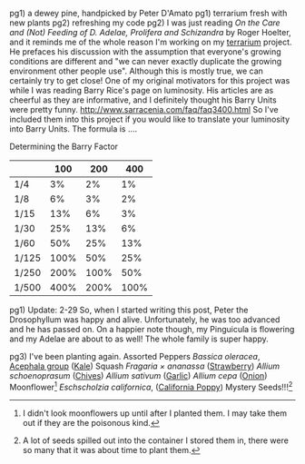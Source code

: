 pg1) a dewey pine, handpicked by Peter D'Amato
pg1) terrarium fresh with new plants
pg2) refreshing my code
pg2) I was just reading <i>On the Care and (Not) Feeding of D. Adelae, Prolifera and Schizandra</i> by Roger Hoelter, and it reminds me of the whole reason I'm working on my [terrarium]() project. He prefaces his discussion with the assumption that everyone's growing conditions are different and "we can never exactly duplicate the growing environment other people use". Although this is mostly true, we can certainly try to get close! One of my original motivators for this project was while I was reading Barry Rice's page on luminosity. His articles are as cheerful as they are informative, and I definitely thought his Barry Units were pretty funny. http://www.sarracenia.com/faq/faq3400.html So I've included them into this project if you would like to translate your luminosity into Barry Units. The formula is ....

Determining the Barry Factor

|      | 100  | 200  | 400  |
|------|------|------|------|
|1/4   | 3%   | 2%   | 1%   |
|1/8   | 6%   | 3%   | 2%   |
|1/15  | 13%  | 6%   | 3%   |
|1/30  | 25%  | 13%  | 6%   |
|1/60  | 50%  | 25%  | 13%  |
|1/125 | 100% | 50%  | 25%  |
|1/250 | 200% | 100% | 50%  |
|1/500 | 400% | 200% | 100% |

pg1) Update: 2-29
So, when I started writing this post, Peter the Drosophyllum was happy and alive. Unfortunately, he was too advanced and he has passed on. On a happier note though, my Pinguicula is flowering and my Adelae are about to as well! The whole family is super happy.

pg3) I've been planting again.
Assorted Peppers
*Bassica oleracea*, [Acephala group](https://en.wikipedia.org/wiki/Acephala_group) ([Kale](https://en.wikipedia.org/wiki/Kale))
Squash
*Fragaria × ananassa* ([Strawberry](https://en.wikipedia.org/wiki/Strawberry))
*Allium schoenoprasum* ([Chives](https://en.wikipedia.org/wiki/Chives))
*Allium sativum* ([Garlic](https://en.wikipedia.org/wiki/Garlic))
*Allium cepa* ([Onion](https://en.wikipedia.org/wiki/Onion))
Moonflower[^1]
*Eschscholzia californica*, ([California Poppy](https://en.wikipedia.org/wiki/Eschscholzia_californica))
Mystery Seeds!!![^2]

[^1]: I didn't look moonflowers up until after I planted them. I may take them out if they are the poisonous kind.
[^2]: A lot of seeds spilled out into the container I stored them in, there were so many that it was about time to plant them.
